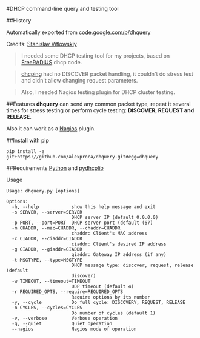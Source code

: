 #DHCP command-line query and testing tool

##History

Automatically exported from [code.google.com/p/dhquery](http://code.google.com/p/dhquery)

Credits: [Stanislav Vitkovskiy](https://github.com/stanvit)

>I needed some DHCP testing tool for my projects, based on [FreeRADIUS](http://freeradius.org/) dhcp code.

>[dhcping](http://c3rb3r.openwall.net/dhcping/) had no DISCOVER packet handling, it couldn't do stress test and didn't allow changing request parameters.

>Also, I needed Nagios testing plugin for DHCP cluster testing.

##Features
**dhquery** can send any common packet type, repeat it several times for stress testing or perform cycle testing: **DISCOVER, REQUEST and RELEASE**.

Also it can work as a [Nagios](http://www.nagios.org) plugin.

##Install with pip

```pip install -e git+https://github.com/alexproca/dhquery.git#egg=dhquery```

##Requirements
[Python](http://python.org/) and [pydhcplib](http://pydhcplib.tuxfamily.org/pmwiki/)

Usage

    Usage: dhquery.py [options]
    
    Options:
      -h, --help            show this help message and exit
      -s SERVER, --server=SERVER
                            DHCP server IP (default 0.0.0.0)
      -p PORT, --port=PORT  DHCP server port (default (67)
      -m CHADDR, --mac=CHADDR, --chaddr=CHADDR
                            chaddr: Client's MAC address
      -c CIADDR, --ciaddr=CIADDR
                            ciaddr: Client's desired IP address
      -g GIADDR, --giaddr=GIADDR
                            giaddr: Gateway IP address (if any)
      -t MSGTYPE, --type=MSGTYPE
                            DHCP message type: discover, request, release (default
                            discover)
      -w TIMEOUT, --timeout=TIMEOUT
                            UDP timeout (default 4)
      -r REQUIRED_OPTS, --require=REQUIRED_OPTS
                            Require options by its number
      -y, --cycle           Do full cycle: DISCOVERY, REQUEST, RELEASE
      -n CYCLES, --cycles=CYCLES
                            Do number of cycles (default 1)
      -v, --verbose         Verbose operation
      -q, --quiet           Quiet operation
      --nagios              Nagios mode of operation
